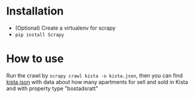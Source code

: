 # Installation
-   (Optional) Create a virtualenv for scrapy
-   `pip install Scrapy`
# How to use
Run the crawl by `scrapy crawl kista -o kista.json`, then you can find [kista.json](`./hemnet/kista.json`) with data 
about how many apartments for sell and sold in Kista and with property type "bostadsratt"
